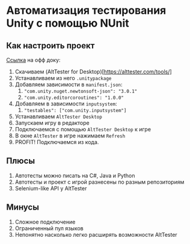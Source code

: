 # Автоматизация тестирования Unity с помощью NUnit


## Как настроить проект

[Ссылка](https://alttester.com/docs/sdk/latest/pages/get-started.html) на офф доку:

1. Скачиваем (AltTester for Desktop)[https://alttester.com/tools/]
2. Устанавливаем из него `.unitypackage`
3. Добавляем зависимости в `manifest.json`:
   1. `"com.unity.nuget.newtonsoft-json": "3.0.1"`
   2. `"com.unity.editorcoroutines": "1.0.0"`
4. Добавляем в зависимости `inputsystem`:
   1. `"testables": ["com.unity.inputsystem"]`
5. Устанавливаем `AltTester Desktop`
6. Запускаем игру в редакторе
7. Подключаемся с помощью `AltTester Desktop` к игре
8. В окне `AltTester` в игре нажимаем `Refresh`
9. PROFIT! Подключаемся из кода.

## Плюсы

1. Автотесты можно писать на C#, Java и Python
2. Автотесты и проект с игрой разнесены по разным репозиториям
3. Selenium-like API у AltTester 

## Минусы

1. Сложное подключение
2. Ограниченный пул языков
3. Непонятно насколько легко расширять возможности AltTester